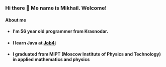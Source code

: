 ### Hi there 👋 Me name is Mikhail. Welcome!

#### About me
- #### I'm 56 year old programmer from Krasnodar. 
- #### I learn Java at [Job4j](https://job4j.ru/)
- #### I graduated from MIPT (Moscow Institute of Physics and Technology) in applied mathematics and physics




<!--
**MishlMogMish/MishlMogMish** is a ✨ _special_ ✨ repository because its `README.md` (this file) appears on your GitHub profile.

Here are some ideas to get you started:

- 🔭 I’m currently working on ...
- 🌱 I’m currently learning ...
- 👯 I’m looking to collaborate on ...
- 🤔 I’m looking for help with ...
- 💬 Ask me about ...
- 📫 How to reach me: ...
- 😄 Pronouns: ...
- ⚡ Fun fact: ...
-->
